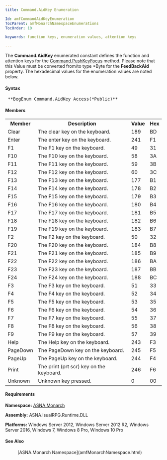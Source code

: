 ```yaml
---
title: Command.AidKey Enumeration

Id: amfCommandAidKeyEnumeration
TocParent: amfMonarchNamespaceEnumerations
TocOrder: 10

keywords: function keys, enumeration values, attention keys

---
```


The **Command.AidKey** enumerated constant defines the function and attention keys for the [ Command.PushKeyFocus](amfCommandClassPushKeyFocusMethod.html) method. Please note that this Value must be converted from/to type *Byte for the **FeedBackAid** property. The hexadecimal values for the enumeration values are noted below.

#### Syntax
<pre class="syntax"> **BegEnum Command.AidKey Access(*Public)**  </pre>

<!--mine -->

#### Members
<table class="mytable" cellspacing="0" cellpadding="4" width="90%">
          <colgroup>
            <col width="15%" />
            <col width="75%" />
            <col width="5%" align="center" />
             <col width="5%" align="center"/>
          </colgroup>
          <tr>
            <th>Member</th>
            <th>Description</th>
            <th>Value</th>
            <th>Hex</th>
          </tr>
          <tr>
            <td>Clear</td>
            <td>The clear key on the
            keyboard.</td>
            <td>189</td>
            <td>BD</td>
          </tr>
          <tr>
            <td>Enter</td>
            <td>The enter key on the
            keyboard.</td>
            <td>241</td>
            <td>F1</td>
          </tr>
          <tr>
            <td>F1</td>
            <td>The F1 key on the
            keyboard.</td>
            <td>49</td>
            <td>31</td>
          </tr>
          <tr>
            <td>F10</td>
            <td>The F10 key on the
            keyboard.</td>
            <td>58</td>
            <td>3A</td>
          </tr>
          <tr>
            <td>F11</td>
            <td>The F11 key on the
            keyboard.</td>
            <td>59</td>
            <td>3B</td>
          </tr>
          <tr>
            <td>F12</td>
            <td>The F12 key on the
            keyboard.</td>
            <td>60</td>
            <td>3C</td>
          </tr>
          <tr>
            <td>F13</td>
            <td>The F13 key on the
            keyboard.</td>
            <td>177</td>
            <td>B1</td>
          </tr>
          <tr>
            <td>F14</td>
            <td>The F14 key on the
            keyboard.</td>
            <td>178</td>
            <td>B2</td>
          </tr>
          <tr>
            <td>F15</td>
            <td>The F15 key on the
            keyboard.</td>
            <td>179</td>
            <td>B3</td>
          </tr>
          <tr>
            <td>F16</td>
            <td>The F16 key on the
            keyboard.</td>
            <td>180</td>
            <td>B4</td>
          </tr>
          <tr>
            <td>F17</td>
            <td>The F17 key on the
            keyboard.</td>
            <td>181</td>
            <td>B5</td>
          </tr>
          <tr>
            <td>F18</td>
            <td>The F18 key on the
            keyboard.</td>
            <td>182</td>
            <td>B6</td>
          </tr>
          <tr>
            <td>F19</td>
            <td>The F19 key on the
            keyboard.</td>
            <td>183</td>
            <td>B7</td>
          </tr>
          <tr>
            <td>F2</td>
            <td>The F2 key on the
            keyboard.</td>
            <td>50</td>
            <td>32</td>
          </tr>
          <tr>
            <td>F20</td>
            <td>The F20 key on the
            keyboard.</td>
            <td>184</td>
            <td>B8</td>
          </tr>
          <tr>
            <td>F21</td>
            <td>The F21 key on the
            keyboard.</td>
            <td>185</td>
            <td>B9</td>
          </tr>
          <tr>
            <td>F22</td>
            <td>The F22 key on the
            keyboard.</td>
            <td>186</td>
            <td>BA</td>
          </tr>
          <tr>
            <td>F23</td>
            <td>The F23 key on the
            keyboard.</td>
            <td>187</td>
            <td>BB</td>
          </tr>
          <tr>
            <td>F24</td>
            <td>The F24 key on the
            keyboard.</td>
            <td>188</td>
            <td>BC</td>
          </tr>
          <tr>
            <td>F3</td>
            <td>The F3 key on the
            keyboard.</td>
            <td>51</td>
            <td>33</td>
          </tr>
          <tr>
            <td>F4</td>
            <td>The F4 key on the
            keyboard.</td>
            <td>52</td>
            <td>34</td>
          </tr>
          <tr>
            <td>F5</td>
            <td>The F5 key on the
            keyboard.</td>
            <td>53</td>
            <td>35</td>
          </tr>
          <tr>
            <td>F6</td>
            <td>The F6 key on the
            keyboard.</td>
            <td>54</td>
            <td>36</td>
          </tr>
          <tr>
            <td>F7</td>
            <td>The F7 key on the
            keyboard.</td>
            <td>55</td>
            <td>37</td>
          </tr>
          <tr>
            <td>F8</td>
            <td>The F8 key on the
            keyboard.</td>
            <td>56</td>
            <td>38</td>
          </tr>
          <tr>
            <td>F9</td>
            <td>The F9 key on the
            keyboard.</td>
            <td>57</td>
            <td>39</td>
          </tr>
          <tr>
            <td>Help</td>
            <td>The Help key on the
            keyboard.</td>
            <td>243</td>
            <td>F3</td>
          </tr>
          <tr>
            <td>PageDown</td>
            <td>The PageDown key on the
            keyboard.</td>
            <td>245</td>
            <td>F5</td>
          </tr>
          <tr>
            <td>PageUp</td>
            <td>The PageUp key on the
            keyboard.</td>
            <td>244</td>
            <td>F4</td>
          </tr>
          <tr>
            <td>Print</td>
            <td>The print (prt scr) key on
            the keyboard.</td>
            <td>246</td>
            <td>F6</td>
          </tr>
          <tr>
            <td>Unknown</td>
            <td>Unknown key pressed.</td>
            <td>0</td>
            <td>00</td>
          </tr>
</table>

<!-- -->

#### Requirements
**Namespace:** [ASNA.Monarch](amfMonarchNamespace.html)

**Assembly:** ASNA.isualRPG.Runtime.DLL 

**Platforms:** Windows Server 2012, Windows Server 2012 R2, Windows Server 2016, Windows 7, Windows 8 Pro, Windows 10 Pro
<!-- end -->

#### See Also
<dl>
        <dd>[ASNA.Monarch
        Namespace](amfMonarchNamespace.html)</dd>
</dl>

